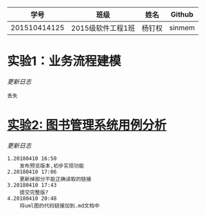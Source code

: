 
学号|班级|姓名|Github
|:-------:|:-------------:|:----------:|:-------:|
201510414125|2015级软件工程1班|杨钉权|sinmem
# 实验1：业务流程建模
*更新日志*
```
丢失
```
# [实验2: 图书管理系统用例分析](/test2/README.md)
*更新日志*
```
1.20180410 16:50
    发布预览版本,初步实现功能
2.20180410 17:06
    更新掉部分不能正确读取的链接
3.20180410 17:43
    提交完整版?
4.20180410 20:48
    将uml图的代码链接加到.md文档中
```